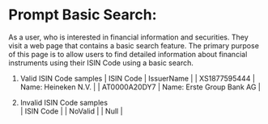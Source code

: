 # Prompt Basic Search:

As a user, who is interested in financial information and securities. They visit a web page that contains a basic search feature. The primary purpose of this page is to allow users to find detailed information about financial instruments using their ISIN Code using a basic search.

1. Valid ISIN Code samples
| ISIN Code      | IssuerName |
| XS1877595444   | Name: Heineken N.V. |
| AT0000A20DY7   | Name: Erste Group Bank AG |

2. Invalid ISIN Code samples    
| ISIN Code | 
| NoValid |
| Null |
